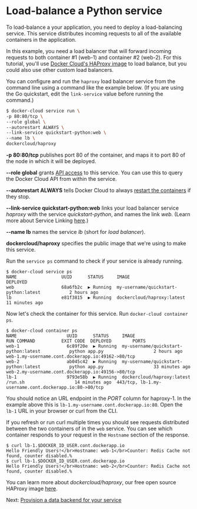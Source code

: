 <!--[metadata]>
+++
aliases = [
"/docker-cloud/getting-started/python/9_load-balance_the_service/",
"/docker-cloud/getting-started/golang/9_load-balance_the_service/"
]
title = "Load-balance the service"
description = "Load-balance the service"
keywords = ["load, balance, Python"]
[menu.main]
parent="deploy-app"
weight=-10
+++
<![end-metadata]-->

# Load-balance a Python service

To load-balance a your application, you need to deploy a load-balancing service.
This service distributes incoming requests to all of the available containers in
the application.

In this example, you need a load balancer that will forward incoming requests to
both container #1 (web-1) and container #2 (web-2). For this tutorial, you'll
use <a href="https://github.com/docker/dockercloud-haproxy" target="_blank">Docker Cloud's HAProxy image</a> to load balance, but you could also use other custom load balancers.

You can configure and run the `haproxy` load balancer service from the command line using a command like the example below. (If you are using the Go quickstart, edit the `link-service` value before running the command.)

```bash
$ docker-cloud service run \
-p 80:80/tcp \
--role global \
--autorestart ALWAYS \
--link-service quickstart-python:web \
--name lb \
dockercloud/haproxy
```

**-p 80:80/tcp** publishes port 80 of the container, and maps it to port 80 of the node in which it will be deployed.

**--role global** grants [API access](../../apps/api-roles.md) to this service. You can use this to query the Docker Cloud API from within the service.

**--autorestart ALWAYS** tells Docker Cloud to always [restart the containers](../../apps/autorestart.md) if they stop.

**--link-service quickstart-python:web** links your load balancer service *haproxy* with the service *quickstart-python*, and names the link *web*. (Learn more about Service Linking [here](../../apps/service-links.md).)

**--name lb** names the service *lb* (short for *load balancer*).

**dockercloud/haproxy** specifies the public image that we're using to make this service.

Run the `service ps` command to check if your service is already running.

```
$ docker-cloud service ps
NAME                 UUID      STATUS     IMAGE                                          DEPLOYED
web                  68a6fb2c  ▶ Running  my-username/quickstart-python:latest           2 hours ago
lb                   e81f3815  ▶ Running  dockercloud/haproxy:latest                     11 minutes ago
```

Now let's check the container for this service. Run `docker-cloud container ps`.

```
$ docker-cloud container ps
NAME                   UUID      STATUS     IMAGE                                          RUN COMMAND          EXIT CODE  DEPLOYED        PORTS
web-1                  6c89f20e  ▶ Running  my-username/quickstart-python:latest           python app.py                   2 hours ago     web-1.my-username.cont.dockerapp.io:49162->80/tcp
web-2                  ab045c42  ▶ Running  my-username/quickstart-python:latest           python app.py                   33 minutes ago  web-2.my-username.cont.dockerapp.io:49156->80/tcp
lb-1                   9793e58b  ▶ Running  dockercloud/haproxy:latest                           /run.sh                   14 minutes ago  443/tcp, lb-1.my-username.cont.dockerapp.io:80->80/tcp
```

You should notice an URL endpoint in the *PORT* column for haproxy-1. In the example above this is `lb-1.my-username.cont.dockerapp.io:80`. Open the `lb-1` URL in your browser or curl from the CLI.

If you refresh or run curl multiple times you should see requests distributed between the two containers of in the `web` service. You can see which container responds to your request in the `Hostname` section of the response.

```
$ curl lb-1.$DOCKER_ID_USER.cont.dockerapp.io
Hello Friendly Users!</br>Hostname: web-1</br>Counter: Redis Cache not found, counter disabled.%
$ curl lb-1.$DOCKER_ID_USER.cont.dockerapp.io
Hello Friendly Users!</br>Hostname: web-2</br>Counter: Redis Cache not found, counter disabled.%
```

You can learn more about *dockercloud/haproxy*, our free open source HAProxy image <a href="https://github.com/docker/dockercloud-haproxy" target="_blank">here</a>.

Next: [Provision a data backend for your service](10_provision_a_data_backend_for_your_service.md)
